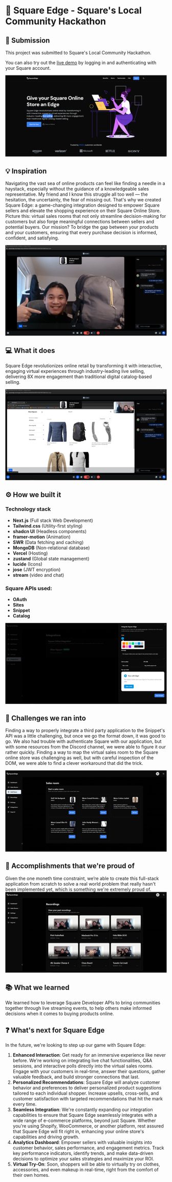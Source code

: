 # 🎥 Square Edge - Square's Local Community Hackathon

## 🚀 Submission

This project was submitted to Square's Local Community Hackathon.

You can also try out the [live demo](https://squareedge.vercel.app/) by logging in and authenticating with your Square account.

![Integration](/assets/landing.PNG)

## 💡 Inspiration

Navigating the vast sea of online products can feel like finding a needle in a haystack, especially without the guidance of a knowledgeable sales representative. My friend and I know this struggle all too well — the hesitation, the uncertainty, the fear of missing out. That's why we created Square Edge: a game-changing integration designed to empower Square sellers and elevate the shopping experience on their Square Online Store. Picture this: virtual sales rooms that not only streamline decision-making for customers but also forge meaningful connections between sellers and potential buyers. Our mission? To bridge the gap between your products and your customers, ensuring that every purchase decision is informed, confident, and satisfying.

![Integration](/assets/livestream.PNG)

## 💻 What it does

Square Edge revolutionizes online retail by transforming it with interactive, engaging virtual experiences through industry-leading live selling, delivering 8X more engagement than traditional digital catalog-based selling.

![Matches](/assets/screenshare.PNG)

## ⚙️ How we built it

### Technology stack
- **Next.js** (Full stack Web Development)
- **Tailwind.css** (Utility-first styling)
- **shadcn UI** (Headless components)
- **framer-motion** (Animation)
- **SWR** (Data fetching and caching)
- **MongoDB** (Non-relational database)
- **Vercel** (Hosting)
- **zustand** (Global state management)
- **lucide** (Icons)
- **jose** (JWT encryption)
- **stream** (video and chat)

### Square APIs used:
- **OAuth**
- **Sites**
- **Snippet**
- **Catalog**


![Integration](/assets/integration.PNG)

## 🧩 Challenges we ran into

Finding a way to properly integrate a third party application to the Snippet's API was a little challenging, but once we go the format down, it was good to go. We also had trouble with authenticate Square with our application, but with some resources from the Discord channel, we were able to figure it our rather quickly. Finding a way to map the virtual sales room to the Square online store was challenging as well, but with careful inspection of the DOM, we were able to find a clever workaround that did the trick.

![Home](/assets/room.PNG)

## 🎉 Accomplishments that we're proud of

Given the one moneth time constraint, we’re able to create this full-stack application from scratch to solve a real world problem that really hasn't been implemented yet, which is something we're extremely proud of.
![Matches](/assets/recordings.PNG)

## 📚 What we learned

We learned how to leverage Square Developer APIs to bring communities together through live streaming events, to help others make informed decisions when it comes to buying products online.

## ❓ What's next for Square Edge

In the future, we're looking to step up our game with Square Edge:
1. **Enhanced Interaction**: Get ready for an immersive experience like never before. We're working on integrating live chat functionalities, Q&A sessions, and interactive polls directly into the virtual sales rooms. Engage with your customers in real-time, answer their questions, gather valuable feedback, and build stronger connections that last.
2. **Personalized Recommendations**: Square Edge will analyze customer behavior and preferences to deliver personalized product suggestions tailored to each individual shopper. Increase upsells, cross-sells, and customer satisfaction with targeted recommendations that hit the mark every time.
3. **Seamless Integration**: We're constantly expanding our integration capabilities to ensure that Square Edge seamlessly integrates with a wide range of e-commerce platforms, beyond just Square. Whether you're using Shopify, WooCommerce, or another platform, rest assured that Square Edge will fit right in, enhancing your online store's capabilities and driving growth.
4. **Analytics Dashboard**: Empower sellers with valuable insights into customer behavior, sales performance, and engagement metrics. Track key performance indicators, identify trends, and make data-driven decisions to optimize your sales strategies and maximize your ROI.
5. **Virtual Try-On**:  Soon, shoppers will be able to virtually try on clothes, accessories, and even makeup in real-time, right from the comfort of their own homes.